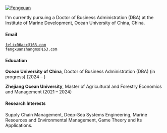 [![Fengxuan](https://img.shields.io/badge/Fengxuan-github-blue?logo=github)](https://github.com/Fengxuan)

I'm currently pursuing a Doctor of Business Administration (DBA) at the Institute of Marine Development, Ocean University of China, China.

#### Email  
<code>felix06acc@163.com</code>  
<code>fengxuanzhangms@163.com</code>

#### Education  
**Ocean University of China**, Doctor of Business Administration (DBA) (in progress) (2024 – )  

**Zhejiang Ocean University**, Master of Agricultural and Forestry Economics and Management (2021 – 2024)  

#### Research Interests  
Supply Chain Management, Deep-Sea Systems Engineering, Marine Resources and Environmental Management, Game Theory and Its Applications.